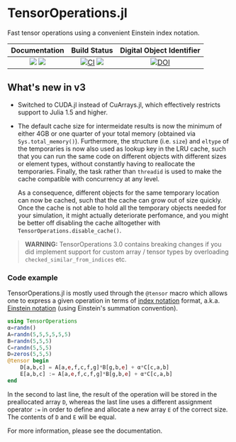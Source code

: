 # TensorOperations.jl

Fast tensor operations using a convenient Einstein index notation.

| **Documentation**                                                               | **Build Status**                                                                                | **Digital Object Identifier**  |
|:-------------------------------------------------------------------------------:|:-----------------------------------------------------------------------------------------------:|:-----------------------------------------------------------------------------------------------:|
| [![][docs-stable-img]][docs-stable-url] [![][docs-dev-img]][docs-dev-url] | [![CI][github-img]][github-url] [![][codecov-img]][codecov-url] | [![DOI](https://zenodo.org/badge/DOI/10.5281/zenodo.3245497.svg)](https://doi.org/10.5281/zenodo.3245497) |

[docs-dev-img]: https://img.shields.io/badge/docs-dev-blue.svg
[docs-dev-url]: https://jutho.github.io/TensorOperations.jl/latest

[docs-stable-img]: https://img.shields.io/badge/docs-stable-blue.svg
[docs-stable-url]: https://jutho.github.io/TensorOperations.jl/stable

[github-img]: https://github.com/Jutho/TensorOperations.jl/workflows/CI/badge.svg
[github-url]: https://github.com/Jutho/TensorOperations.jl/actions?query=workflow%3ACI

[codecov-img]: https://codecov.io/gh/Jutho/TensorOperations.jl/branch/master/graph/badge.svg
[codecov-url]: https://codecov.io/gh/Jutho/TensorOperations.jl

## What's new in v3

*   Switched to CUDA.jl instead of CuArrays.jl, which effectively restricts support to
    Julia 1.5 and higher.
*   The default cache size for intermeidate results is now the minimum of either 4GB or one
    quarter of your total memory (obtained via `Sys.total_memory()`). Furthermore, the
    structure (i.e. `size`) and `eltype` of the temporaries is now also used as lookup key
    in the LRU cache, such that you can run the same code on different objects with
    different sizes or element types, without constantly having to reallocate the
    temporaries. Finally, the task rather than `threadid` is used to make the cache
    compatible with concurrency at any level.

    As a consequence, different objects for the same temporary location can now be cached,
    such that the cache can grow out of size quickly. Once the cache is not able to hold all
    the temporary objects needed for your simulation, it might actually deteriorate
    perfomance, and you might be better off disabling the cache alltogether with
    `TensorOperations.disable_cache()`.

> **WARNING:** TensorOperations 3.0 contains breaking changes if you did implement support
for custom array / tensor types by overloading `checked_similar_from_indices` etc.

### Code example
TensorOperations.jl is mostly used through the `@tensor` macro which allows one to express
a given operation in terms of
[index notation](https://en.wikipedia.org/wiki/Abstract_index_notation) format, a.k.a.
[Einstein notation](https://en.wikipedia.org/wiki/Einstein_notation)
(using Einstein's summation convention).

```julia
using TensorOperations
α=randn()
A=randn(5,5,5,5,5,5)
B=randn(5,5,5)
C=randn(5,5,5)
D=zeros(5,5,5)
@tensor begin
    D[a,b,c] = A[a,e,f,c,f,g]*B[g,b,e] + α*C[c,a,b]
    E[a,b,c] := A[a,e,f,c,f,g]*B[g,b,e] + α*C[c,a,b]
end
```

In the second to last line, the result of the operation will be stored in the preallocated
array `D`, whereas the last line uses a different assignment operator `:=` in order to
define and allocate a new array `E` of the correct size. The contents of `D` and `E` will
be equal.

For more information, please see the documentation.
